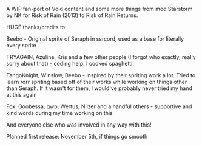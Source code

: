 A WIP fan-port of Void content and some more things from mod Starstorm by NK for Risk of Rain (2013) to Risk of Rain Returns.

HUGE thanks/credits to:

Beebo - Original sprite of Seraph in ssrcord, used as a base for literally every sprite

TRYAGAIN, Azuline, Kris and a few other people (I forgot who exactly, really sorry about that) - coding help. I cooked spaghetti.

TangoKnight, Winslow, Beebo - inspired by their spriting work a lot. Tried to learn rorr spriting based off of their works while working on things other than Seraph. If it wasn't for them, I would've probably never tried my hand at this again

Fox, Goobessa, qwp, Wertus, Nilzer and a handful others - supportive and kind words during my time working on this

And everyone else who was involved in any way with this!

Planned first release: November 5th, if things go smooth

